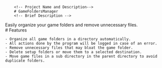 
        <!-- Project Name and Description-->
        # GameFoldersManager
        <!-- Brief Description -->
Easily organize your game folders and remove unnecessary files.        
    <!-- Features -->
    # Features
    
    - Organize all game folders in a directory automatically.
    - All actions done by the program will be logged in case of an error. 
    - Remove unnecessary files that may bloat the game folder.
    - Delete setup folders or move them to a selected destination. 
    - Move game files in a sub directory in the parent directory to avoid duplicate folders.
    
